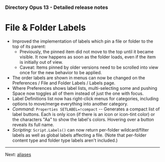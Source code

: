### Directory Opus 13 - Detailed release notes

# File & Folder Labels

- Improved the implementation of labels which pin a file or folder to the top of its parent:
  - Previously, the pinned item did not move to the top until it became visible. It now happens as soon as the folder loads, even if the item is initially out of view.
  - Caveat: Items pinned by older versions need to be scrolled into view once for the new behavior to be applied.
- The order labels are shown in menus can now be changed on the Preferences / File and Folder Labels / Labels page.
- Where Preferences shows label lists, multi-selecting some and pushing Space now toggles all of them instead of just the one with focus.
- Label Definitions list now has right-click menus for categories, including options to move/merge everything into another category.
- *Command:* `Properties SETLABEL=!compact` -- Generates a compact list of label buttons. Each is only icon (if there is an icon or icon-tint color) or the characters "Aa" to show the label's colors. Hovering over a button reveals its full name.
- *Scripting:* `Script.Labels()` can now return per-folder wildcard/filter labels as well as global labels affecting a file. (Note that per-folder content type and folder type labels aren't included.)

------------------------------------------------------------------------

Next: [aliases](/Manual/release_history/opus13_detailed/aliases.md)
